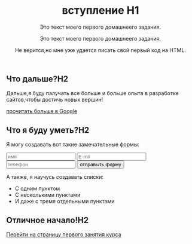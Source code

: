 <!DOCTYPE html>
<html lang="ru">
<head>
	<meta charset="UTF-8">
	<meta name="viewport" content="width=device-width, initial-scale=1.0">	
	<link rel="stylesheet" href="main.css">
</head>
<body> 
	<header>
		<img src="https://wayup.in/courses/course10/lesson2/logo.jpg" alt="">
	<h1 >вступление H1</h1>
			<p id="block">Это текст моего первого домашнеего задания. </p>
	<p id="block">Это текст моего первого домашнеего задания. </p>	
     <p class="new"> Не верится,но мне уже удается писать свой <span>первый код на HTML.</span> </p>
	</header>
	<section>
		<h2>Что дальше?H2</h2>
	<p>Дальше,я буду палучать все больше и больше опыта в разработке сайтов,чтобы достичь новых вершин!</p>
	<a href="https://google.com.ua" target="_blank" title="заголовочка">прочитать больше в Google</a>
	</header>
	</section>
	<section>
		<h2 class="wrapper">Что я буду уметь?H2</h2>
	         <p>Я могу создавать вот такие замечательные формы:</p>
	     <section  >
		      <input type="text" name="name" placeholder="имя" required>
		      <input type="text"name="emil" placeholder="E-mil" required>
		      <input  type="text"name="phone" placeholder="телефон" required>
		      <button type="submit">отправыть форму</button>
		 </section>
		<div>
			<p>А также, я научусь создавать списки:</p>
			<ul >
				<li id="new">С одним пунктом</li>
				<li id="new">С несколькими пунктами</li>
				<li id="new">И даже с тремя отдельными пунктами </li>
			</ul>
		</div>
	</section>
	<footer>
		<h2>Отличное начало!H2</h2>
		<a href="https://wayup.in/cabinet/course10/unit1/lesson1" target="_blank" title="заголовочка">Перейти на страницу первого занятия курса</a>
	</footer>

</body>
</html>

